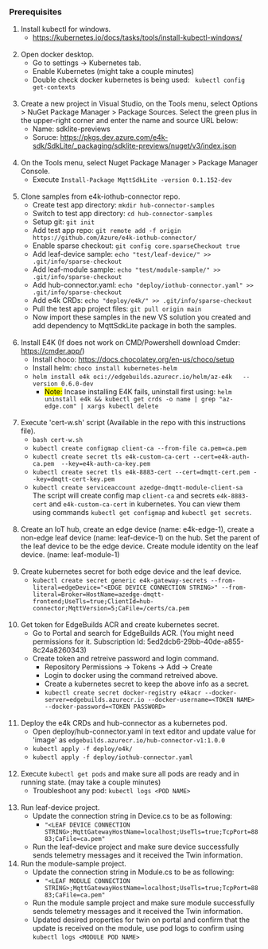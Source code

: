 ### Prerequisites
1. Install kubectl for windows.
    - https://kubernetes.io/docs/tasks/tools/install-kubectl-windows/
<br/><br>   
2. Open docker desktop.
    - Go to settings -> Kubernetes tab.
    - Enable Kubernetes (might take a couple minutes)
    - Double check docker kubernetes is being used: ` kubectl config get-contexts`
<br/><br>  
4. Create a new project in Visual Studio, on the Tools menu, select Options > NuGet Package Manager > Package Sources. Select the green plus in the upper-right corner and enter the name and source URL below:
    - Name: sdklite-previews
    - Soruce: https://pkgs.dev.azure.com/e4k-sdk/SdkLite/_packaging/sdklite-previews/nuget/v3/index.json
<br/><br>  
5. On the Tools menu, select Nuget Package Manager > Package Manager Console.
    - Execute `Install-Package MqttSdkLite -version 0.1.152-dev`
<br/><br>
3. Clone samples from e4k-iothub-connector repo.
    - Create test app directory: `mkdir hub-connector-samples`
    - Switch to test app directory: `cd hub-connector-samples`
    - Setup git: `git init`
    - Add test app repo: `git remote add -f origin https://github.com/Azure/e4k-iothub-connector/`
    - Enable sparse checkout: `git config core.sparseCheckout true`
    - Add leaf-device sample: `echo "test/leaf-device/" >> .git/info/sparse-checkout`
    - Add leaf-module sample: `echo "test/module-sample/" >> .git/info/sparse-checkout`
    - Add hub-connector.yaml: `echo "deploy/iothub-connector.yaml" >> .git/info/sparse-checkout`
    - Add e4k CRDs: `echo "deploy/e4k/" >> .git/info/sparse-checkout`
    - Pull the test app project files: `git pull origin main`
    - Now import these samples in the new VS solution you created and add dependency to MqttSdkLite package in both the samples.
<br/><br> 
6. Install E4K (If does not work on CMD/Powershell download Cmder: https://cmder.app/)
    - Install choco: https://docs.chocolatey.org/en-us/choco/setup
    - Install helm: `choco install kubernetes-helm`
    - `helm install e4k oci://edgebuilds.azurecr.io/helm/az-e4k   --version 0.6.0-dev`
        - <mark>Note:</mark> Incase installing E4K fails, uninstall first using: `helm uninstall e4k && kubectl get crds -o name | grep "az-edge.com" | xargs kubectl delete`
<br/><br>
7. Execute 'cert-w.sh' script (Available in the repo with this instructions file). 
    - `bash cert-w.sh`
    - `kubectl create configmap client-ca --from-file ca.pem=ca.pem`
    - `kubectl create secret tls e4k-custom-ca-cert --cert=e4k-auth-ca.pem  --key=e4k-auth-ca-key.pem`
    - `kubectl create secret tls e4k-8883-cert --cert=dmqtt-cert.pem --key=dmqtt-cert-key.pem`
    - `kubectl create serviceaccount azedge-dmqtt-module-client-sa`\
    The script will create config map `client-ca` and secrets `e4k-8883-cert` and `e4k-custom-ca-cert` in kubernetes. You can view them using commands `kubectl get configmap` and `kubectl get secrets`.
<br/><br>
8. Create an IoT hub, create an edge device (name: e4k-edge-1), create a non-edge leaf device (name: leaf-device-1) on the hub. Set the parent of the leaf device to be the edge device. Create module identity on the leaf device. (name: leaf-module-1)
<br/><br>
9. Create kubernetes secret for both edge device and the leaf device.
    - `kubectl create secret generic e4k-gateway-secrets --from-literal=edgeDevice="<EDGE DEVICE CONNECTION STRING>" --from-literal=Broker=HostName=azedge-dmqtt-frontend;UseTls=true;ClientId=hub-connector;MqttVersion=5;CaFile=/certs/ca.pem`
<br/><br>
10. Get token for EdgeBuilds ACR and create kubernetes secret.
    - Go to Portal and search for EdgeBuilds ACR. (You might need permissions for it. Subscription Id: 5ed2dcb6-29bb-40de-a855-8c24a8260343)
    - Create token and retreive password and login command.
        - Repository Permissions -> Tokens -> Add -> Create
        - Login to docker using the command retreived above.
        - Create a kubernetes secret to keep the above info as a secret.
        - `kubectl create secret docker-registry e4kacr --docker-server=edgebuilds.azurecr.io --docker-username=<TOKEN NAME> --docker-password=<TOKEN PASSWORD>`
<br/><br>        
11. Deploy the e4k CRDs and hub-connector as a kubernetes pod.
    - Open deploy/hub-connector.yaml in text editor and update value for 'image' as `edgebuilds.azurecr.io/hub-connector-v1:1.0.0`
    - `kubectl apply -f deploy/e4k/`
    - `kubectl apply -f deploy/iothub-connector.yaml`
<br/><br>
12. Execute `kubectl get pods` and make sure all pods are ready and in running state. (may take a couple minutes)
    - Troubleshoot any pod: `kubectl logs <POD NAME>`
<br/><br>
13. Run leaf-device project.
    - Update the connection string in Device.cs to be as following:
        - `"<LEAF DEVICE CONNECTION STRING>;MqttGatewayHostName=localhost;UseTls=true;TcpPort=8883;CaFile=ca.pem"`
    - Run the leaf-device project and make sure device successfully sends telemetry messages and it received the Twin information.
14. Run the module-sample project.
    -  Update the connection string in Module.cs to be as following:
        - `"<LEAF MODULE CONNECTION STRING>;MqttGatewayHostName=localhost;UseTls=true;TcpPort=8883;CaFile=ca.pem"`
    - Run the module sample project and make sure module successfully sends telemetry messages and it received the Twin information. 
    - Updated desired properties for twin on portal and confirm that the update is received on the module, use pod logs to confirm using `kubectl logs <MODULE POD NAME>`
